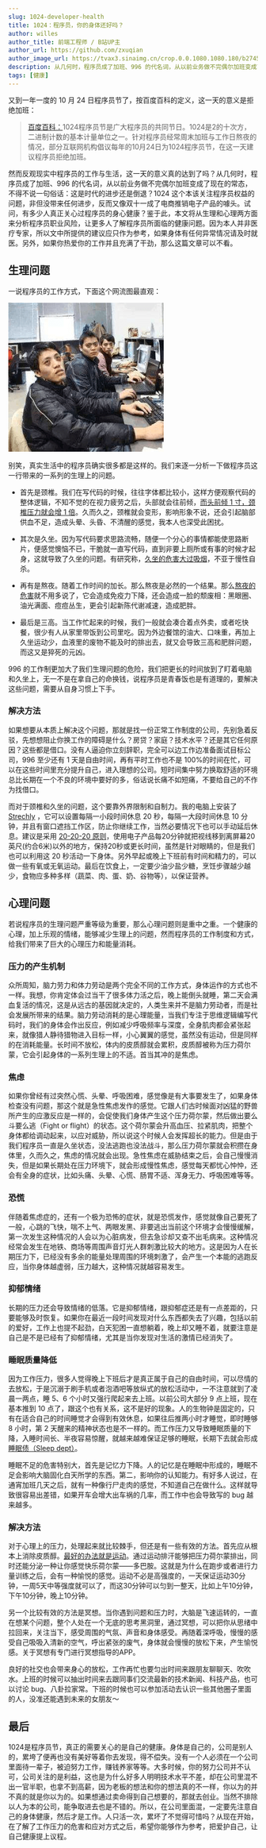 ```yaml
---
slug: 1024-developer-health
title: 1024：程序员，你的身体还好吗？
author: willes
author_title: 前端工程师 / B站UP主
author_url: https://github.com/zxuqian
author_image_url: https://tvax3.sinaimg.cn/crop.0.0.1080.1080.180/b2745d44ly8g8s4muqeggj20u00u0n0k.jpg?KID=imgbed,tva&Expires=1582389585&ssig=EvXmyu%2FXsX
description: 从几何时，程序员成了加班、996 的代名词，从以前业务做不完偶尔加班变成了现在的常态，不得不说一句俗话：这是时代的进步还是倒退？
tags: [健康]
---
```


又到一年一度的 10 月 24 日程序员节了，按百度百科的定义，这一天的意义是拒绝加班：

> [百度百科：](https://baike.baidu.com/item/1024%E7%A8%8B%E5%BA%8F%E5%91%98%E8%8A%82/16017417?fromtitle=1024&fromid=22984677&fr=aladdin)1024程序员节是广大程序员的共同节日。1024是2的十次方，二进制计数的基本计量单位之一。针对程序员经常周末加班与工作日熬夜的情况，部分互联网机构倡议每年的10月24日为1024程序员节，在这一天建议程序员拒绝加班。

然而反观现实中程序员的工作与生活，这一天的意义真的达到了吗？从几何时，程序员成了加班、996 的代名词，从以前业务做不完偶尔加班变成了现在的常态，不得不说一句俗话：这是时代的进步还是倒退？1024 这个本该关注程序员权益的问题，非但没带来任何进步，反而又像双十一成了电商推销电子产品的噱头。试问，有多少人真正关心过程序员的身心健康？鉴于此，本文将从生理和心理两方面来分析程序员职业风险，让更多人了解程序员所面临的健康问题。因为本人并非医疗专家，所以文中所提供的建议应只作为参考，如果身体有任何异常情况请及时就医。另外，如果你热爱你的工作并且充满了干劲，那么这篇文章可以不看。

<!-- truncate -->

## 生理问题
一说程序员的工作方式，下面这个网流图最直观：

![img](./img/2020-10-24-14-08-25.png)

别笑，真实生活中的程序员确实很多都是这样的。我们来逐一分析一下做程序员这一行带来的一系列的生理上的问题。

- 首先是颈椎。我们在写代码的时候，往往字体都比较小，这样方便观察代码的整体逻辑，不知不觉的在视力疲劳之后，头部就会往前倾，[而头前倾 1 寸，颈椎压力就会增 1 倍](http://www.jksb.com.cn/html/2017/jiankangshuzi_0210/108505.html)。久而久之，颈椎就会变形，影响形象不说，还会引起脑部供血不足，造成头晕、头昏、不清醒的感觉，我本人也深受此困扰。

- 其次是久坐。因为写代码要求思路流畅，随便一个分心的事情都能使思路断片，便感觉懊恼不已，干脆就一直写代码，直到非要上厕所或有事的时候才起身，这就导致了久坐的问题。有研究称，[久坐的危害大过吸烟](http://health.people.com.cn/n1/2018/1105/c14739-30381668.html)，不亚于慢性自杀。

- 再有是熬夜。随着工作时间的加长。那么熬夜是必然的一个结果。那么[熬夜的危害](http://m.xinhuanet.com/yn/2018-05/26/c_137205544.htm)就不用多说了，它会造成免疫力下降，还会造成一脸的颓废相：黑眼圈、油光满面、痘痘丛生，更会引起新陈代谢减速，造成肥胖。

- 最后是三高。当工作忙起来的时候，我们一般就会凑合着点外卖，或者吃快餐，很少有人从家里带饭到公司里吃。因为外边餐馆的油大、口味重，再加上久坐运动少，血液里的废物不能及时的排出去，就又会导致三高和肥胖问题，而这又是猝死的元凶。

996 的工作制更加大了我们生理问题的危险，我们把更长的时间放到了盯着电脑和久坐上，无一不是在拿自己的命换钱，说程序员是青春饭也是有道理的，要解决这些问题，需要从自身习惯上下手。
### 解决方法
如果想要从本质上解决这个问题，那就是找一份正常工作制度的公司，先别急着反驳，先想想阻止你换工作的障碍是什么？房贷？家庭？技术水平？还是其它任何原因？这些都是借口。没有人逼迫你立刻辞职，完全可以边工作边准备面试目标公司，996 至少还有 1 天是自由时间，再有平时工作也不是 100%的时间在忙，可以在这些时间里充分提升自己，进入理想的公司。短时间集中努力换取舒适的环境总比长期在一个不良的环境中要好的多，俗话说长痛不如短痛，不要给自己的不作为找借口。

而对于颈椎和久坐的问题，这个要靠外界限制和自制力。我的电脑上安装了 [Strechly](https://hovancik.net/stretchly/) ，它可以设置每隔一小段时间休息 20 秒，每隔一大段时间休息 10 分钟，并且有窗口遮挡工作区，防止你继续工作，当然必要情况下也可以手动延后休息。建议是采用 [20-20-20 原则](http://news.xinhuanet.com/world/2017-02/03/c_129464266.htm#:~:text=%E4%B8%93%E5%AE%B6%E5%BB%BA%E8%AE%AE%E4%BA%BA%E4%BB%AC%E9%81%B5%E4%BB%8E%EF%BC%92%EF%BC%90,%E7%A7%92%E6%88%96%E6%9B%B4%E9%95%BF%E6%97%B6%E9%97%B4%E3%80%82)，使用电子产品每20分钟就把视线移到离屏幕20英尺(约合6米)以外的地方，保持20秒或更长时间，虽然是针对眼睛的，但是我们也可以利用这 20 秒活动一下身体。另外早起或晚上下班前有时间和精力的，可以做一些有氧或无氧运动。最后在饮食上，一定要少油少盐少糖，烹饪步骤越少越少，食物应多种多样（蔬菜、肉、蛋、奶、谷物等），以保证营养。
## 心理问题
若说程序员的生理问题严重等级为重要，那么心理问题则是重中之重。一个健康的心理，加上乐观的情绪，能够减少生理上的问题，然而程序员的工作制度和方式，给我们带来了巨大的心理压力和能量消耗。
### 压力的产生机制
众所周知，脑力劳力和体力劳动是两个完全不同的工作方式，身体运作的方式也不一样。我想，你肯定体会过当干了很多体力活之后，晚上能倒头就睡，第二天会满血复活的情况，这是从远古的基因就决定的，人类生来并不是脑力劳动者，而是社会发展所带来的结果。脑力劳动消耗的是心理能量，当我们专注于思维逻辑编写代码时，我们的身体会作出反应，例如减少呼吸频率与深度，全身肌肉都会紧张起来，就像猎人静待猎物进入目标一样，小心翼翼的感觉，虽然没有运动，但是同样的在消耗能量。长时间不放松，体内的皮质醇就会累积，皮质醇被称为压力荷尔蒙，它会引起身体的一系列生理上的不适。首当其冲的是焦虑。
### 焦虑
如果你曾经有过突然心慌、头晕、呼吸困难，感觉像是有大事要发生了，如果身体检查没有问题，那这个就是急性焦虑发作的感觉。它跟人们古时候面对凶猛的野兽所产生的应激反应是一样的，会促使我们身体产生这个压力荷尔蒙，然后做出要么斗要么逃（Fight or flight）的状态。这个荷尔蒙会升高血压、拉紧肌肉，把整个身体都给调动起来，以应对威胁，所以说这个时候人会发挥超长的能力。但是由于我们程序员一直是久坐状态，没法逃跑也没法战斗，那么压力荷尔蒙就会积攒在身体里，久而久之，焦虑的情况就会出现。急性焦虑在威胁结束之后，会自己慢慢消失，但是如果长期处在压力环境下，就会形成慢性焦虑，感觉每天都忧心忡忡，还会有全身的症状，比如头痛、头晕、心慌、肠胃不适、浑身无力、呼吸困难等等。
### 恐慌
伴随着焦虑症的，还有一个极为恐怖的症状，就是恐慌发作，感觉就像自己要死了一般，心跳的飞快，喘不上气、两眼发黑、非要逃出当前这个环境才会慢慢缓解，第一次发生这种情况的人会以为心脏病发，但去急诊却又查不出毛病来。这种情况经常会发生在地铁、商场等周围声音灯光人群刺激比较大的地方。这是因为人在长期压力下，已经没有多余的能量处理周围的环境刺激了，会产生一个本能的逃跑反应，当你身体越虚弱，压力越大，这种情况就越容易发生。
### 抑郁情绪
长期的压力还会导致情绪的低落。它是抑郁情绪，跟抑郁症还是有一点差距的，只要能够及时恢复。如果你在最近一段时间发现对什么东西都失去了兴趣，包括以前的爱好，工作上也提不起劲，白天犯困一直想躺着，晚上却又睡不着，就要注意是自己是不是已经有了抑郁情绪，尤其是当你发现对生活的激情已经消失了。
### 睡眠质量降低
因为工作压力，很多人觉得晚上下班后才是真正属于自己的自由时间，可以尽情的去放松，于是沉溺于刷手机或者泡酒吧等放纵式的放松活动中，一不注意就到了凌晨一两点，睡 5、6 个小时又强行爬起来去上班。以前公司大部分 9 点上班，现在基本推到 10 点了，跟这个也有关系，这不是好的现象。人的生物钟是固定的，只有在适合自己的时间睡觉才会得到有效休息，如果往后推两小时才睡觉，即时睡够 8 小时，第 2 天醒来的精神状态也是不一样的。而工作压力又导致睡眠质量的下降，入睡时间长、半夜容易惊醒，就越来越难保证足够的睡眠，长期下去就会形成[睡眠债（Sleep dept）](https://baike.baidu.com/item/%E7%9D%A1%E7%9C%A0%E8%B4%9F%E5%80%BA/9480027?fr=aladdin)。

睡眠不足的危害特别大，首先是记忆力下降。人的记忆是在睡眠中形成的，睡眠不足会影响大脑固化白天所学的东西。第二，影响你的认知能力。有好多人说过，在通宵加班几天之后，就有一种像行尸走肉的感觉，不知道自己在做什么。这样就导致很容易出差错，如果开车会增大出车祸的几率，而工作中也会导致写的 bug 越来越多。
### 解决方法
对于心理上的压力，处理起来就比较棘手，但还是有一些有效的方法。首先应从根本上消除皮质醇。[最好的办法就是运动](https://zhuanlan.zhihu.com/p/99231562)。通过运动排汗能够把压力荷尔蒙排出，同时还能分泌一种让你感觉快乐荷尔蒙——多巴胺。这就是为什么在跑步或者进行力量训练之后，会有一种愉悦的感觉。运动不必是高强度的，一天保证运动30分钟，一周5天中等强度就可以了，而这30分钟可以匀到一整天，比如上午10分钟，下午10分钟，晚上10分钟。

另一个比较有效的方法是冥想。当你遇到问题和压力时，大脑是飞速运转的，一直在想某个问题，整个人处在一个无底的思考黑洞里，通过冥想，可以把你从思绪中拉回来，关注当下，感受周围的气氛、声音和身体感受。再随着深呼吸，慢慢的感受自己吸吸入清新的空气，呼出紧张的废气，身体就会慢慢的放松下来，产生愉悦感。关于冥想有专门进行冥想指导的APP。

良好的社交也会带来身心的放松，工作再忙也要匀出时间来跟朋友聊聊天、吹吹水。上班的时候可以抽出时间来去跟同事们交流最新的技术新闻、科技产品，也可以讨论 bug、八卦拉家常。下班的时候也可以参加活动去认识一些其他圈子里面的人，没准还能遇到未来的女朋友～
## 最后
1024是程序员节，真正的需要关心的是自己的健康。身体是自己的，公司是别人的，累垮了便再也没有美好等着你去发现，得不偿失。没有一个人必须在一个公司里面待一辈子，被迫努力工作，赚钱养家等等。大多时候，你的努力公司并不认可，公司关注的是利益，这也是为什么好多人明明技术水平不差，却在公司里混不出一官半职，也拿不到高薪，因为老板的想法和你的想法真的不一样，你以为的并不真的就是你以为的。如果想通过卖命得到自己想要的，那就去创业。当然不排除以人为本的公司，能争取进去也是不错的。所以，在公司里面混，一定要先注意自己的身体健康，然后才是工作。人只活一次，累坏了不觉得可惜吗？从现在开始，在了解了工作压力的危害和应对方式之后，希望你能够作为参考，把爱护自己，让自己健康提上议程。



